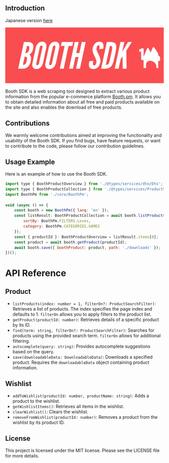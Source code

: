 ## Introduction

<p>Japanese version <a href="[readme.md](http://readme.md/)">here</a></p>

<img src="banner.jpg">

Booth SDK is a web scraping tool designed to extract various product information from the popular e-commerce platform <a href="[https://booth.pm](https://booth.pm/)">Booth.pm</a>. It allows you to obtain detailed information about all free and paid products available on the site and also enables the download of free products.

## Contributions

We warmly welcome contributions aimed at improving the functionality and usability of the Booth SDK. If you find bugs, have feature requests, or want to contribute to the code, please follow our contribution guidelines.

## Usage Example

Here is an example of how to use the Booth SDK.

```jsx
import type { BoothProductOverview } from './@types/services/dto/Dto';
import type { BoothProductCollection } from './@types/services/ProductService';
import BoothPm from './core/BoothPm';

void (async () => {
    const booth = new BoothPm({ lang: 'en' });
    const listResult: BoothProductCollection = await booth.listProducts(0, {
        sortBy: BoothPm.FILTERS.Loves,
        category: BoothPm.CATEGORIES.GAMES
    });
    const { productId }: BoothProductOverview = listResult.items[8];
    const product = await booth.getProduct(productId);
    await booth.save({ boothProduct: product, path: './downloads' });
})();

```

# API Reference

## Product

- `listProducts(index: number = 1, filterOn?: ProductSearchFilter)`: Retrieves a list of products. The index specifies the page index and defaults to 1. `filterOn` allows you to apply filters to the product list.
- `getProduct(productId: number)`: Retrieves details of a specific product by its ID.
- `find(term: string, filterOn?: ProductSearchFilter)`: Searches for products using the provided search term. `filterOn` allows for additional filtering.
- `autocomplete(query: string)`: Provides autocomplete suggestions based on the query.
- `save(downloadableData: DownloadableData)`: Downloads a specified product. Requires the `downloadableData` object containing product information.

## Wishlist

- `addToWishlist(productId: number, productName: string)`: Adds a product to the wishlist.
- `getWishlistItems()`: Retrieves all items in the wishlist.
- `clearWishlist()`: Clears the wishlist.
- `removeFromWishlist(productId: number)`: Removes a product from the wishlist by its product ID.

## License

This project is licensed under the MIT license. Please see the LICENSE file for more details.